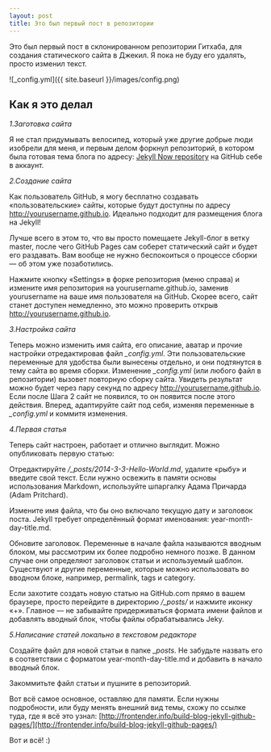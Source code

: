```yaml
---
layout: post
title: Это был первый пост в репозитории
---
```


Это был первый пост в склонированном репозитории Гитхаба, для создания статического сайта в Джекил. Я пока не буду его удалять, просто изменил текст.

![_config.yml]({{ site.baseurl }}/images/config.png)

## Как я это делал ##

*1.Заготовка сайта*

Я не стал придумывать велосипед, который уже другие добрые люди изобрели для меня, и первым делом форкнул репозиторий, в котором была готовая тема блога по адресу: [Jekyll Now repository](https://github.com/barryclark/jekyll-now) на GitHub себе в аккаунт.

*2.Создание сайта*

 Как пользователь GitHub, я могу бесплатно создавать «пользовательские» сайты, которые будут доступны по адресу http://yourusername.github.io. Идеально подходит для размещения блога на Jekyll!

Лучше всего в этом то, что вы просто помещаете Jekyll-блог в ветку master, после чего GitHub Pages сам соберет статический сайт и будет его раздавать. Вам вообще не нужно беспокоиться о процессе сборки — об этом уже позаботились.

Нажмите кнопку «Settings» в форке репозитория (меню справа) и измените имя репозитория на  yourusername.github.io, заменив yourusername на ваше имя пользователя на GitHub. Скорее всего, сайт станет доступен немедленно, это можно проверить открыв http://yourusername.github.io.

*3.Настройка сайта*

Теперь можно изменить имя сайта, его описание, аватар и прочие настройки отредактировав файл *_config.yml*. Эти пользовательские переменные для удобства были вынесены отдельно, и они подтянутся в тему сайта во время сборки. Изменение *_config.yml* (или любого файл в репозитории) вызовет повторную сборку сайта. Увидеть результат можно будет через пару секунд по адресу http://yourusername.github.io. Если после Шага 2 сайт не появился, то он появится после этого действия. Вперед, адаптируйте сайт под себя, изменяя переменные в *_config.yml* и коммитя изменения.

*4.Первая статья*

Теперь сайт настроен, работает и отлично выглядит. Можно опубликовать первую статью:

Отредактируйте */_posts/2014-3-3-Hello-World.md*, удалите «рыбу» и введите свой текст. Если нужно освежить в памяти основы использования Markdown, используйте шпаргалку Адама Причарда (Adam Pritchard).

Измените имя файла, что бы оно включало текущую дату и заголовок поста. Jekyll требует определённый формат именования: year-month-day-title.md.

Обновите заголовок. Переменные в начале файла называются вводным блоком, мы рассмотрим их более подробно немного позже. В данном случае они определяют заголовок статьи и используемый шаблон. Существуют и другие переменные, которые можно использовать во вводном блоке, например, permalink, tags и category.

Если захотите создать новую статью на GitHub.com прямо в вашем браузере, просто перейдите в директорию */_posts/* и нажмите иконку «+». Главное — не забывайте придерживаться формата имени файлов и добавлять вводный блок, чтобы файлы обрабатывались Jeky.

*5.Написание статей локально в текстовом редакторе*

Создайте файл для новой статьи в папке *_posts*. Не забудьте назвать его в соответствии с форматом year-month-day-title.md и добавить в начало вводный блок.

Закоммитьте файл статьи и пушните в репозиторий.

Вот всё самое основное, оставляю для памяти. Если нужны подробности, или буду менять внешний вид темы, схожу по ссылке туда, где я всё это узнал: [http://frontender.info/build-blog-jekyll-github-pages/](http://frontender.info/build-blog-jekyll-github-pages/)

Вот и всё! :)
